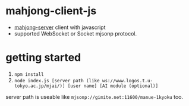 # mahjong-client-js
* [mahjong-server](http://www.logos.ic.i.u-tokyo.ac.jp/~mizukami/slide/majong_server.pdf) client with javascript
* supported WebSocket or Socket mjsonp protocol.

# getting started
1. `npm install`
1. `node index.js [server path (like ws://www.logos.t.u-tokyo.ac.jp/mjai/)] [user name] [AI module (optional)]`

server path is useable like `mjsonp://gimite.net:11600/manue-1kyoku` too.

